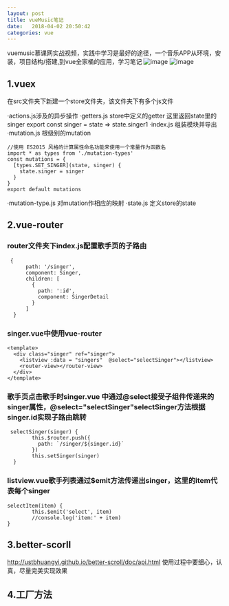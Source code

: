 ```yaml
---
layout: post
title: vueMusic笔记
date:   2018-04-02 20:50:42
categories: vue
---
```

vuemusic慕课网实战视频，实践中学习是最好的途径，一个音乐APP从环境，安装，项目结构/搭建,到vue全家桶的应用，学习笔记
![image](http://fairyrong.github.io/assets/music1.png)
![image](http://fairyrong.github.io/assets/music2.png)
## 1.vuex
在src文件夹下新建一个store文件夹，该文件夹下有多个js文件

·actions.js涉及的异步操作
·getters.js store中定义的getter
    这里返回state里的singer
    export const singer = state => state.singer1
·index.js  组装模块并导出
·mutation.js 根级别的mutation
```
//使用 ES2015 风格的计算属性命名功能来使用一个常量作为函数名
import * as types from './mutation-types'
const mutations = {
  [types.SET_SINGER](state, singer) {
    state.singer = singer
  }
}
export default mutations
```
·mutation-type.js 对mutation作相应的映射
·state.js 定义store的state
## 2.vue-router
### router文件夹下index.js配置歌手页的子路由
```
 {
      path: '/singer',
      component: Singer,
      children: [
        {
          path: ':id',
          component: SingerDetail
        }
      ]
  }
```
### singer.vue中使用vue-router
```
<template>
  <div class="singer" ref="singer">
    <listview :data = "singers"  @select="selectSinger"></listview>
    <router-view></router-view>
  </div>
</template>
```
### 歌手页点击歌手时singer.vue 中通过@select接受子组件传递来的singer属性，@select="selectSinger"selectSinger方法根据singer.id实现子路由跳转
```
 selectSinger(singer) {
        this.$router.push({
          path: `/singer/${singer.id}`
        })
        this.setSinger(singer)
  }
```
### listview.vue歌手列表通过$emit方法传递出singer，这里的item代表每个singer
```
selectItem(item) {
        this.$emit('select', item)
        //console.log('item:' + item)
}
```
## 3.better-scorll
http://ustbhuangyi.github.io/better-scroll/doc/api.html
使用过程中要细心，认真，尽量完美实现效果
## 4.工厂方法